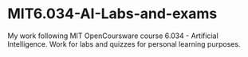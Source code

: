 # MIT6.034-AI-Labs-and-exams
My work following MIT OpenCoursware course 6.034 - Artificial Intelligence. Work for labs and quizzes for personal learning purposes.
